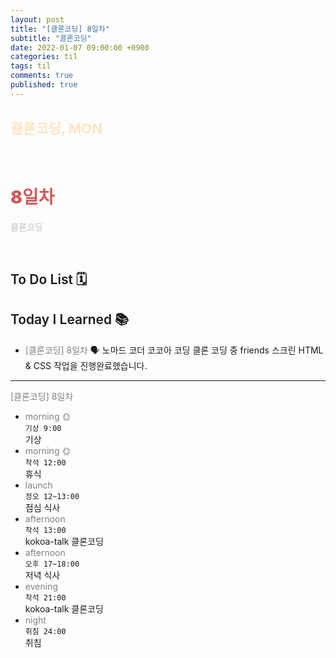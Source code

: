 ```yaml
---
layout: post
title: "[클론코딩] 8일차"
subtitle: "클론코딩"
date: 2022-01-07 09:00:00 +0900
categories: til
tags: til
comments: true
published: true
---
```


## <span style="color:Bisque;font-size: 22px">클론코딩, MON</span>

<br />

# **<span style="font-weight:900;color:indianred">8일차</span>**

**<span style="color:lightgray">클론코딩</span>**

<br />

## <span style="font-weight:600">To Do List</span> 🗓

## <span style="font-weight:600">Today I Learned</span> 📚

- <span style="color:gray">[클론코딩] 8일차</span>
  🗣 노마드 코더 코코아 코딩 클론 코딩 중 friends 스크린 HTML & CSS 작업을 진행완료했습니다.

---

<span style="color:gray">[클론코딩] 8일차</span>

- <span style="color:gray">morning 🌞</span> <br>
  `기상 9:00` <br>
  기상
- <span style="color:gray">morning 🌞</span> <br>
  `착석 12:00` <br>
  휴식
- <span style="color:gray">launch</span> <br>
  `정오 12~13:00`<br>
  점심 식사
- <span style="color:gray">afternoon</span> <br>
  `착석 13:00`<br>
  kokoa-talk 클론코딩
- <span style="color:gray">afternoon</span> <br>
  `오후 17~18:00`<br>
  저녁 식사
- <span style="color:gray">evening</span> <br>
  `착석 21:00`<br>
  kokoa-talk 클론코딩
- <span style="color:gray">night</span> <br>
  `취침 24:00`<br>
  취침